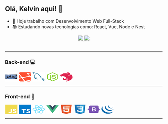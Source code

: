 ## Olá, Kelvin aqui! 👋

<!-- Apresentação -->
- 🔭 Hoje trabalho com Desenvolvimento Web Full-Stack
- 📚 Estudando novas tecnologias como: React, Vue, Node e Nest

<!-- Painel de Trabalhos -->
<div align="center">
  <a href="https://github.com/KelpGF">
    <img height="180em" src="https://github-readme-stats.vercel.app/api?username=kelpgf&show_icons=true&theme=dracula&include_all_commits=true&count_private=true"/>
    <img height="180em" src="https://github-readme-stats.vercel.app/api/top-langs/?username=kelpgf&layout=compact&langs_count=7&theme=dracula"/>
  </a>
</div>
  
<br>
<!-- Tecnologias -->  
<div style="display: inline_block">
  <hr>
  <h3>Back-end 💻</h3>
  <img align="center" alt="Kelvin-PHP" height="30" width="40" src="https://raw.githubusercontent.com/devicons/devicon/master/icons/php/php-original.svg">
  <img align="center" alt="Kelvin-laravel" height="30" width="40" src="https://raw.githubusercontent.com/devicons/devicon/master/icons/laravel/laravel-plain.svg">
  <img align="center" alt="Kelvin-mysql" height="30" width="40" src="https://raw.githubusercontent.com/devicons/devicon/master/icons/mysql/mysql-original.svg">
  <img align="center" alt="Kelvin-nodejs" height="30" width="40" src="https://raw.githubusercontent.com/devicons/devicon/master/icons/nodejs/nodejs-original.svg">
  <img align="center" alt="Kelvin-nestjs" height="30" width="40" src="https://raw.githubusercontent.com/devicons/devicon/master/icons/nestjs/nestjs-plain.svg">
  
  <hr>
  <h3>Front-end 📱</h3>
  <img align="center" alt="Kelvin-Js" height="30" width="40" src="https://raw.githubusercontent.com/devicons/devicon/master/icons/javascript/javascript-plain.svg">
  <img align="center" alt="Kelvin-Ts" height="30" width="40" src="https://raw.githubusercontent.com/devicons/devicon/master/icons/typescript/typescript-plain.svg">
  <img align="center" alt="Kelvin-React" height="30" width="40" src="https://raw.githubusercontent.com/devicons/devicon/master/icons/react/react-original.svg">
  <img align="center" alt="Kelvin-Vue" height="30" width="40" src="https://raw.githubusercontent.com/devicons/devicon/master/icons/vuejs/vuejs-original.svg">
  <img align="center" alt="Kelvin-HTML" height="30" width="40" src="https://raw.githubusercontent.com/devicons/devicon/master/icons/html5/html5-original.svg">
  <img align="center" alt="Kelvin-CSS" height="30" width="40" src="https://raw.githubusercontent.com/devicons/devicon/master/icons/css3/css3-original.svg">
  <img align="center" alt="Kelvin-bootstrap" height="30" width="40" src="https://raw.githubusercontent.com/devicons/devicon/master/icons/bootstrap/bootstrap-plain.svg">
  <img align="center" alt="Kelvin-jquery" height="30" width="40" src="https://raw.githubusercontent.com/devicons/devicon/master/icons/jquery/jquery-original.svg">
</div>

<hr>


